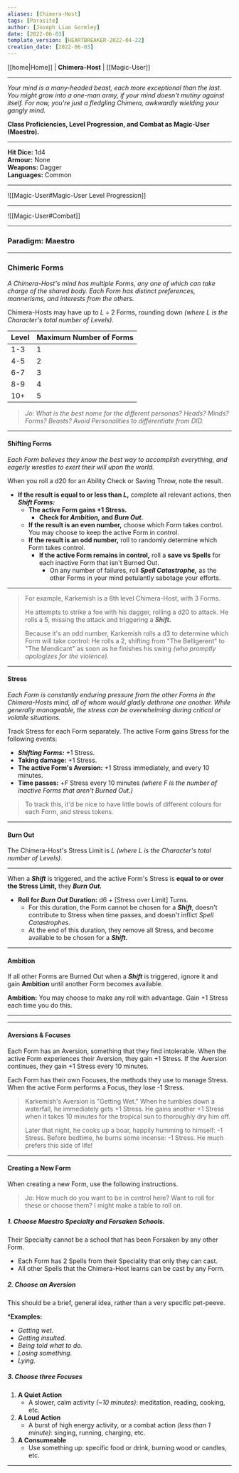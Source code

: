 ```yaml
---
aliases: [Chimera-Host]
tags: [Parasite]
author: [Joseph Liao Gormley]
date: [2022-06-03]
template_version: [HEARTBREAKER-2022-04-22]
creation_date: [2022-06-03]
---
```

[[home|Home]] | **Chimera-Host** | [[Magic-User]]
___
*Your mind is a many-headed beast, each more exceptional than the last. You might grow into a one-man army, if your mind doesn't mutiny against itself. For now, you're just a fledgling Chimera, awkwardly wielding your gangly mind.*

**Class Proficiencies, Level Progression, and Combat as Magic-User (Maestro).**
___
**Hit Dice:** 1d4<br>**Armour:** None<br>**Weapons:** Dagger<br>**Languages:** Common
___
![[Magic-User#Magic-User Level Progression]]
___
![[Magic-User#Combat]]
___
### Paradigm: Maestro

___
### Chimeric Forms
*A Chimera-Host's mind has multiple Forms, any one of which can take charge of the shared body. Each Form has distinct preferences, mannerisms, and interests from the others.*

Chimera-Hosts may have up to $L \div 2$ Forms, rounding down *(where $L$ is the Character's total number of Levels)*. <!-- Confusion Alert: Careful, this is *total* levels, rather than Levels in Chimera specifically. Revisit for consistency if this is ever an issue -->

| Level | Maximum Number of Forms |
| ----- | ------------- |
| 1-3   | 1             |
| 4-5   | 2             |
| 6-7   | 3             |
| 8-9   | 4             |
| 10+   | 5             |

> *Jo: What is the best name for the different personas? Heads? Minds? Forms? Beasts? Avoid Personalities to differentiate from DID.*
___
#### Shifting Forms
*Each Form believes they know the best way to accomplish everything, and eagerly wrestles to exert their will upon the world.*

When you roll a d20 for an Ability Check or Saving Throw, note the result.
- **If the result is equal to or less than $L$,** complete all relevant actions, then ***Shift Forms:***
	- **The active Form gains +1 Stress.**
		- **Check for *Ambition,* and *Burn Out.***
	- **If the result is an even number,** choose which Form takes control. You may choose to keep the active Form in control.
	- **If the result is an odd number,** roll to randomly determine which Form takes control.
		- **If the active Form remains in control,** roll a **save vs Spells** for each inactive Form that isn't Burned Out.
			- On any number of failures, roll ***Spell Catastrophe,*** as the other Forms in your mind petulantly sabotage your efforts.

<!-- DO WE LIKE SPELL CATASTROPHE? THIS IS LIKELY ON THE CHOPPING BLOCK. NVM WE HAVE TO DISCOURAGE NOT SHIFTING. The result on the d20 is the number of Turns that this Form will keep control *(A Turn is 10 minutes)*. ***Shifting*** again is prevented until that duration expires.-->

<!-- > *Jo:  Cooldown duration is a really useful dial to control how unpredictable the Chimera is. Shifting every combat round seems too volatile, while lasting days without Shifting seems dull. I think shifting every 10-60 minutes is a happy medium?-->

<!-- ALTERNATIVELY, BURN OUT. DURATION IS HOW LONG THAT FORM CANNOT BE CHOSEN. I think this is a good balance? You can expect  to Shift every 10-60 minutes most of the time. (Younger Chimera's flit back and forth between their 2 Forms every 10-20 minutes lol, while Veteran Chimera Forms might hold on 1-2 hours!)-->

<!--After ***Shifting,*** roll *Duration* to determine how long this Form keeps control.
| d12   | Duration                 |
| -----: | ------------------------ |
| 12    | d6 Days *(1-6 days)*       |
| 10-11 | d6 Turns *(10-60 minutes)* |
| 1-9   | d6 Rounds *(6-36 seconds)* |-->

<!--
> ALTERNATIVE:
> The result on the d20 roll is the number of Turns *(10 minutes)* that this Form will keep control. After ***Shifting,*** this Form keeps control fouse the following formula to determine how long this Form keeps control:
> d20 result $\times$ -->
___
> For example, Karkemish is a 6th level Chimera-Host, with 3 Forms.
> 
> He attempts to strike a foe with his dagger, rolling a d20 to attack. He rolls a 5, missing the attack and triggering a ***Shift.***
>
> Because it's an odd number, Karkemish rolls a d3 to determine which Form will take control: He rolls a 2, shifting from "The Belligerent" to "The Mendicant" as soon as he finishes his swing *(who promptly apologizes for the violence).*
<!-- The Mendicant stays in charge for 50 minutes, and then ***Shifting*** becomes possible again.-->
<!-- If he had rolled a 2, 4, or 6, a ***Shift*** would have been triggered, but he could have chosen to remain in the same form to continue fighting violently.-->
___
#### Stress
<!-- > *Jo: Is this the best name for this concept? Discord? Reverse it and call it Resolve?*-->

*Each Form is constantly enduring pressure from the other Forms in the Chimera-Hosts mind, all of whom would gladly dethrone one another. While generally manageable, the stress can be overwhelming during critical or volatile situations.*

Track Stress for each Form separately. The active Form gains Stress for the following events:
- ***Shifting Forms:*** +1 Stress.
- **Taking damage:** +1 Stress.
- **The active Form's Aversion:** +1 Stress immediately, and every 10 minutes.
- **Time passes:** +$F$ Stress every 10 minutes *(where $F$ is the number of inactive Forms that aren't Burned Out.)*

> To track this, it'd be nice to have little bowls of different colours for each Form, and stress tokens.
___
#### Burn Out
The Chimera-Host's Stress Limit is $L$ *(where $L$ is the Character's total number of Levels)*. <!-- This could be called Exhaustion.   Confusion Alert: Careful, this is *total* levels, rather than Levels in Chimera specifically. Revisit for consistency if this is ever an issue --> 
___
When a ***Shift*** is triggered, and the active Form's Stress is **equal to or over the Stress Limit,** they ***Burn Out.***
- **Roll for *Burn Out* Duration:** d6 + [Stress over Limit] Turns. 
	- For this duration, the Form cannot be chosen for a ***Shift***, doesn't contribute to Stress when time passes, and doesn't inflict *Spell Catastrophes.*
	- At the end of this duration, they remove all Stress, and become available to be chosen for a ***Shift.***

___
#### Ambition
If all other Forms are Burned Out when a ***Shift*** is triggered, ignore it and gain **Ambition** until another Form becomes available.

**Ambition:** You may choose to make any roll with advantage. Gain +1 Stress each time you do this.

<!-- Roll $X$d6, where $X$ is the current Form's Stress. The current Form is Burned Out for that many turns *(A Turn is 10 minutes)*. -->
___
___
#### Aversions & Focuses
Each Form has an Aversion, something that they find intolerable. When the active Form experiences their Aversion, they gain +1 Stress. If the Aversion continues, they gain +1 Stress every 10 minutes.

Each Form has their own Focuses, the methods they use to manage Stress. When the active Form performs a Focus, they lose -1 Stress.

> Karkemish's Aversion is "Getting Wet." When he tumbles down a waterfall, he immediately gets +1 Stress. He gains another +1 Stress when it takes 10 minutes for the tropical sun to thoroughly dry him off.
> 
> Later that night, he cooks up a boar, happily humming to himself: -1 Stress. Before bedtime, he burns some incense: -1 Stress. He much prefers this side of life!
___
#### Creating a New Form
When creating a new Form, use the following instructions.

> Jo: How much do you want to be in control here? Want to roll for these or choose them? I might make a table to roll on.

##### 1. Choose Maestro Specialty and Forsaken Schools.
Their Specialty cannot be a school that has been Forsaken by any other Form.
- Each Form has 2 Spells from their Speciality that only they can cast.
- All other Spells that the Chimera-Host learns can be cast by any Form.

##### 2. Choose an Aversion
This should be a brief, general idea, rather than a very specific pet-peeve.

***Examples:**
- *Getting wet.*
- *Getting insulted.*
- *Being told what to do.*
- *Losing something.*
- *Lying.*

##### 3. Choose three Focuses
1. **A Quiet Action**
	- A slower, calm activity *(~10 minutes)*: meditation, reading, cooking, etc.
2. **A Loud Action**
	- A burst of high energy activity, or a combat action *(less than 1 minute)*: singing, running, charging, etc.
3. **A Consumeable**
	- Use something up: specific food or drink, burning wood or candles, etc.







___
<!--*See also:* 
*References:*
*Source:* -->
<!-- Sources, read more, links, etc. -->
<!-- *Source: Entry by [[Mike Maxin]].* -->
<!-- Leave an empty line at the end, otherwise Exporter complains. -->
